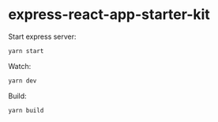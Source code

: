 # express-react-app-starter-kit

Start express server:
```bash
yarn start
```

Watch:
```bash
yarn dev
```

Build:
```bash
yarn build
```
